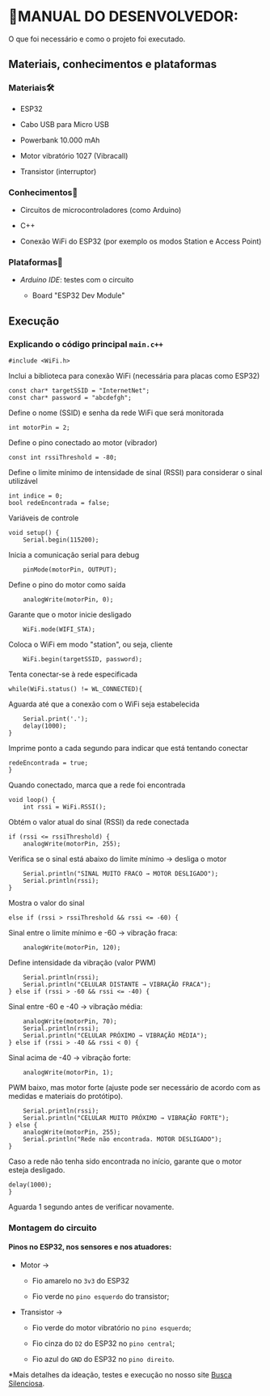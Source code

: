 # 📃MANUAL DO DESENVOLVEDOR:

 O que foi necessário e como o projeto foi executado.

## **Materiais, conhecimentos e plataformas**

### Materiais🛠️

- ESP32

- Cabo USB para Micro USB

- Powerbank 10.000 mAh

- Motor vibratório 1027 (Vibracall)

- Transistor (interruptor)

### Conhecimentos🧠

- Circuitos de microcontroladores (como Arduino)

- C++

- Conexão WiFi do ESP32 (por exemplo os modos Station e Access Point)

### Plataformas🚉

- _Arduino IDE_: testes com o circuito

    - Board "ESP32 Dev Module"

## **Execução**

### Explicando o código principal `main.c++`

    #include <WiFi.h>
Inclui a biblioteca para conexão WiFi (necessária para placas como ESP32)

    const char* targetSSID = "InternetNet";
    const char* password = "abcdefgh";
Define o nome (SSID) e senha da rede WiFi que será monitorada

    int motorPin = 2;
Define o pino conectado ao motor (vibrador)
 
    const int rssiThreshold = -80;
Define o limite mínimo de intensidade de sinal (RSSI) para considerar o sinal utilizável

    int indice = 0;
    bool redeEncontrada = false;
Variáveis de controle

    void setup() {
        Serial.begin(115200);
  Inicia a comunicação serial para debug
  
        pinMode(motorPin, OUTPUT);
Define o pino do motor como saída
  
        analogWrite(motorPin, 0);
Garante que o motor inicie desligado
    
        WiFi.mode(WIFI_STA);
Coloca o WiFi em modo "station", ou seja, cliente

        WiFi.begin(targetSSID, password);
Tenta conectar-se à rede especificada

    while(WiFi.status() != WL_CONNECTED){
Aguarda até que a conexão com o WiFi seja estabelecida

        Serial.print('.');
        delay(1000);
    }
Imprime ponto a cada segundo para indicar que está tentando conectar

    redeEncontrada = true;
    }
Quando conectado, marca que a rede foi encontrada

    void loop() {
        int rssi = WiFi.RSSI();
Obtém o valor atual do sinal (RSSI) da rede conectada
 
    if (rssi <= rssiThreshold) {
        analogWrite(motorPin, 255);
Verifica se o sinal está abaixo do limite mínimo → desliga o motor

        Serial.println("SINAL MUITO FRACO → MOTOR DESLIGADO");
        Serial.println(rssi);
    }
Mostra o valor do sinal

    else if (rssi > rssiThreshold && rssi <= -60) {
Sinal entre o limite mínimo e -60 → vibração fraca:

        analogWrite(motorPin, 120);
Define intensidade da vibração (valor PWM)

        Serial.println(rssi);
        Serial.println("CELULAR DISTANTE → VIBRAÇÃO FRACA");
    } else if (rssi > -60 && rssi <= -40) {
Sinal entre -60 e -40 → vibração média:

        analogWrite(motorPin, 70);
        Serial.println(rssi);
        Serial.println("CELULAR PRÓXIMO → VIBRAÇÃO MÉDIA");
    } else if (rssi > -40 && rssi < 0) {
Sinal acima de -40 → vibração forte:

        analogWrite(motorPin, 1);
PWM baixo, mas motor forte (ajuste pode ser necessário de acordo com as medidas e materiais do protótipo).

        Serial.println(rssi);
        Serial.println("CELULAR MUITO PRÓXIMO → VIBRAÇÃO FORTE"); 
    } else {
        analogWrite(motorPin, 255);
        Serial.println("Rede não encontrada. MOTOR DESLIGADO");
    }
  Caso a rede não tenha sido encontrada no início, garante que o motor esteja desligado.

    delay(1000);
    }
Aguarda 1 segundo antes de verificar novamente.

### Montagem do circuito

#### Pinos no ESP32, nos sensores e nos atuadores:

- Motor ->

    - Fio amarelo no `3v3` do ESP32

    - Fio verde no `pino esquerdo` do transistor;

- Transistor ->

    - Fio verde do motor vibratório no `pino esquerdo`;

    - Fio cinza do `D2` do ESP32 no `pino central`;

    - Fio azul do `GND` do ESP32 no `pino direito`.

*Mais detalhes da ideação, testes e execução no nosso site [Busca Silenciosa](https://sites.google.com/cesar.school/g18-buscasilenciosa/status-report-1).